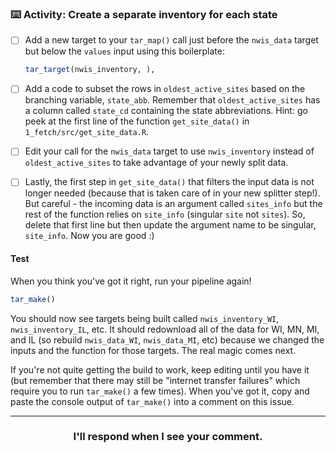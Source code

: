 ### :keyboard: Activity: Create a separate inventory for each state

- [ ] Add a new target to your `tar_map()` call just before the `nwis_data` target but below the `values` input using this boilerplate:
  ```r
  tar_target(nwis_inventory, ),
  ```

- [ ] Add a code to subset the rows in `oldest_active_sites` based on the branching variable, `state_abb`. Remember that `oldest_active_sites` has a column called `state_cd` containing the state abbreviations. Hint: go peek at the first line of the function `get_site_data()` in `1_fetch/src/get_site_data.R`.

- [ ] Edit your call for the `nwis_data` target to use `nwis_inventory` instead of `oldest_active_sites` to take advantage of your newly split data.

- [ ] Lastly, the first step in `get_site_data()` that filters the input data is not longer needed (because that is taken care of in your new splitter step!). But careful - the incoming data is an argument called `sites_info` but the rest of the function relies on `site_info` (singular `site` not `sites`). So, delete that first line but then update the argument name to be singular, `site_info`. Now you are good :)

#### Test

When you think you've got it right, run your pipeline again!
```r
tar_make()
```

You should now see targets being built called `nwis_inventory_WI`, `nwis_inventory_IL`, etc. It should redownload all of the data for WI, MN, MI, and IL (so rebuild `nwis_data_WI`, `nwis_data_MI`, etc) because we changed the inputs and the function for those targets. The real magic comes next.

If you're not quite getting the build to work, keep editing until you have it (but remember that there may still be "internet transfer failures" which require you to run `tar_make()` a few times). When you've got it, copy and paste the console output of `tar_make()` into a comment on this issue.

<hr><h3 align="center">I'll respond when I see your comment.</h3>
